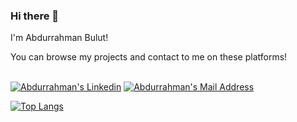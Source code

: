 ### Hi there 👋

I'm Abdurrahman Bulut!


You can browse my projects and contact to me on these platforms!


[  
![Abdurrahman's Linkedin](https://camo.githubusercontent.com/a80d00f23720d0bc9f55481cfcd77ab79e141606829cf16ec43f8cacc7741e46/68747470733a2f2f696d672e736869656c64732e696f2f62616467652f4c696e6b6564496e2d3030373742353f7374796c653d666f722d7468652d6261646765266c6f676f3d6c696e6b6564696e266c6f676f436f6c6f723d7768697465)](https://www.linkedin.com/in/abdurrahman-bulut/)  [![Abdurrahman's Mail Address](https://camo.githubusercontent.com/571384769c09e0c66b45e39b5be70f68f552db3e2b2311bc2064f0d4a9f5983b/68747470733a2f2f696d672e736869656c64732e696f2f62616467652f476d61696c2d4431343833363f7374796c653d666f722d7468652d6261646765266c6f676f3d676d61696c266c6f676f436f6c6f723d7768697465)](mailto:abdurrahmanbulut@yahoo.com)

[![Top Langs](https://github-readme-stats.vercel.app/api/top-langs/?username=muhammedgecgeloglu&langs_count=10&layout=compact&theme=material-palenight)](https://github.com/anuraghazra/github-readme-stats)

